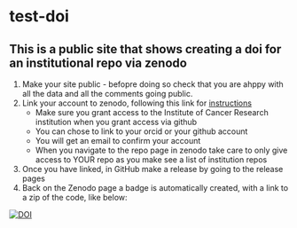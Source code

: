 # test-doi
## This is a public site that shows creating a doi for an institutional repo via zenodo

1. Make your site public - befopre doing so check that you are ahppy with all the data and all the comments going public.
2. Link your account to zenodo, following this link for [instructions](https://docs.github.com/en/repositories/archiving-a-github-repository/referencing-and-citing-content)
   - Make sure you grant access to the Institute of Cancer Research institution when you grant access via github
   - You can chose to link to your orcid or your github account
   - You will get an email to confirm your account
   - When you navigate to the repo page in zenodo take care to only give access to YOUR repo as you make see a list of institution repos
3. Once you have linked, in GitHub make a release by going to the release pages
4. Back on the Zenodo page a badge is automatically created, with a link to a zip of the code, like below:

[![DOI](https://zenodo.org/badge/688962363.svg)](https://zenodo.org/badge/latestdoi/688962363)


